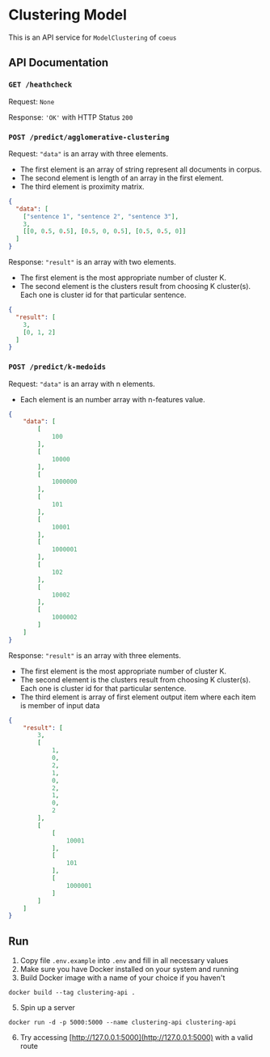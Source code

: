 # Clustering Model

This is an API service for `ModelClustering` of `coeus`

## API Documentation
### `GET /heathcheck`
Request: `None`

Response: `'OK'` with HTTP Status `200`

### `POST /predict/agglomerative-clustering`
Request:
`"data"` is an array with three elements.
- The first element is an array of string represent all documents in corpus.
- The second element is length of an array in the first element.
- The third element is proximity matrix.
```json
{
  "data": [
    ["sentence 1", "sentence 2", "sentence 3"], 
    3,
    [[0, 0.5, 0.5], [0.5, 0, 0.5], [0.5, 0.5, 0]]
  ]
}
```
Response:
`"result"` is an array with two elements.
- The first element is the most appropriate number of cluster K.
- The second element is the clusters result from choosing K cluster(s). Each one is cluster id for that particular sentence.
```json
{
  "result": [
    3,
    [0, 1, 2]
  ]
}
```

### `POST /predict/k-medoids`
Request:
`"data"` is an array with n elements.
-  Each element is an number array with n-features value.
```json
{
    "data": [
        [
            100
        ],
        [
            10000
        ],
        [
            1000000
        ],
        [
            101
        ],
        [
            10001
        ],
        [
            1000001
        ],
        [
            102
        ],
        [
            10002
        ],
        [
            1000002
        ]
    ]
}
```
Response:
`"result"` is an array with three elements.
- The first element is the most appropriate number of cluster K.
- The second element is the clusters result from choosing K cluster(s). Each one is cluster id for that particular sentence.
- The third element is array of first element output item where each item is member of input data
```json
{
    "result": [
        3,
        [
            1,
            0,
            2,
            1,
            0,
            2,
            1,
            0,
            2
        ],
        [
            [
                10001
            ],
            [
                101
            ],
            [
                1000001
            ]
        ]
    ]
}
```

## Run
1. Copy file `.env.example` into `.env` and fill in all necessary values
2. Make sure you have Docker installed on your system and running
3. Build Docker image with a name of your choice if you haven't
```shell
docker build --tag clustering-api .
```
5. Spin up a server
```shell
docker run -d -p 5000:5000 --name clustering-api clustering-api
```
6. Try accessing [http://127.0.0.1:5000](http://127.0.0.1:5000) with a valid route